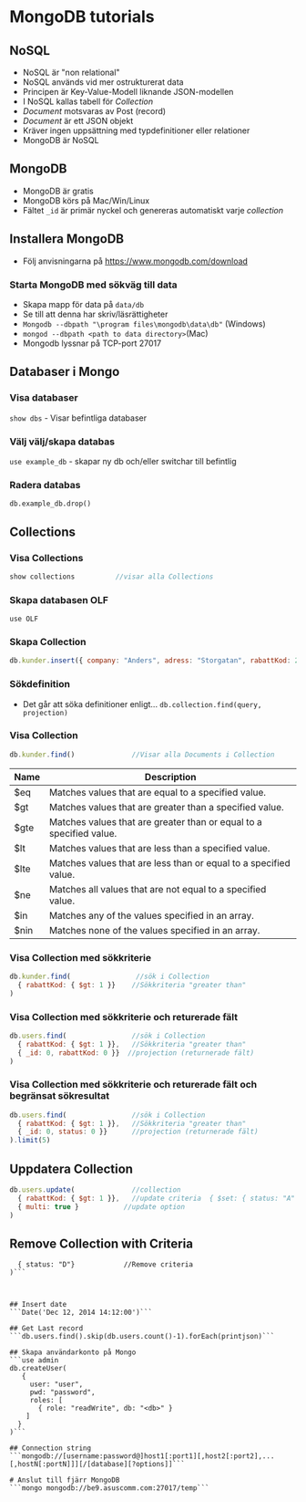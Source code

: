 # MongoDB tutorials

## NoSQL 
* NoSQL är "non relational"
* NoSQL används vid mer ostrukturerat data
* Principen är Key-Value-Modell liknande JSON-modellen
* I NoSQL kallas tabell för _Collection_
* _Document_ motsvaras av Post (record)
* _Document_ är ett JSON objekt
* Kräver ingen uppsättning med typdefinitioner eller relationer
* MongoDB är NoSQL

## MongoDB
* MongoDB är gratis
* MongoDB körs på Mac/Win/Linux
* Fältet ```_id``` är primär nyckel och genereras automatiskt varje _collection_

## Installera MongoDB
* Följ anvisningarna på https://www.mongodb.com/download

### Starta MongoDB med sökväg till data
* Skapa mapp för data på ```data/db```
* Se till att denna har skriv/läsrättigheter
* ```Mongodb --dbpath "\program files\mongodb\data\db"``` (Windows)
* ```mongod --dbpath <path to data directory>```(Mac)
* Mongodb lyssnar på TCP-port 27017

## Databaser i Mongo

### Visa databaser
```show dbs``` - Visar befintliga databaser

### Välj välj/skapa databas
```use example_db``` - skapar ny db och/eller switchar till befintlig

### Radera databas
```db.example_db.drop()```


## Collections

### Visa Collections
```javascript
show collections          //visar alla Collections
```
### Skapa databasen OLF
```use OLF```

### Skapa Collection
```javascript
db.kunder.insert({ company: "Anders", adress: "Storgatan", rabattKod: 2 })
```

### Sökdefinition
* Det går att söka definitioner enligt...
```db.collection.find(query, projection)```

### Visa Collection
```javascript
db.kunder.find()              //Visar alla Documents i Collection
```


| Name	| Description                                                         |
|-------|---------------------------------------------------------------------|
| $eq	  | Matches values that are equal to a specified value.                 |
| $gt	  | Matches values that are greater than a specified value.             |
| $gte	| Matches values that are greater than or equal to a specified value. |
| $lt	  | Matches values that are less than a specified value.                |
| $lte	| Matches values that are less than or equal to a specified value.    |
| $ne	  | Matches all values that are not equal to a specified value.         |
| $in	  | Matches any of the values specified in an array.                    |
| $nin	| Matches none of the values specified in an array.                   |


### Visa Collection med sökkriterie
```javascript
db.kunder.find(                //sök i Collection
  { rabattKod: { $gt: 1 }}    //Sökkriteria "greater than"
)
```

### Visa Collection med sökkriterie och returerade fält
```javascript
db.users.find(                //sök i Collection
  { rabattKod: { $gt: 1 }},   //Sökkriteria "greater than"
  { _id: 0, rabattKod: 0 }}  //projection (returnerade fält)
)
```

### Visa Collection med sökkriterie och returerade fält och begränsat sökresultat
```javascript
db.users.find(                //sök i Collection
  { rabattKod: { $gt: 1 }},   //Sökkriteria "greater than"
  { _id: 0, status: 0 }}      //projection (returnerade fält)
).limit(5)
```

## Uppdatera Collection
```javascript
db.users.update(              //collection
  { rabattKod: { $gt: 1 }},   //update criteria  { $set: { status: "A" }},   //update actio
  { multi: true }           //update option
)
```

## Remove Collection with Criteria
```db.users.remove(
  { status: "D"}            //Remove criteria
)```



## Insert date
```Date('Dec 12, 2014 14:12:00')```

## Get Last record
```db.users.find().skip(db.users.count()-1).forEach(printjson)```

## Skapa användarkonto på Mongo
```use admin
db.createUser(
   {
     user: "user",
     pwd: "password",
     roles: [
       { role: "readWrite", db: "<db>" }
    ]
  }
)```

## Connection string
```mongodb://[username:password@]host1[:port1][,host2[:port2],...[,hostN[:portN]]][/[database][?options]]```

# Anslut till fjärr MongoDB
```mongo mongodb://be9.asuscomm.com:27017/temp```
